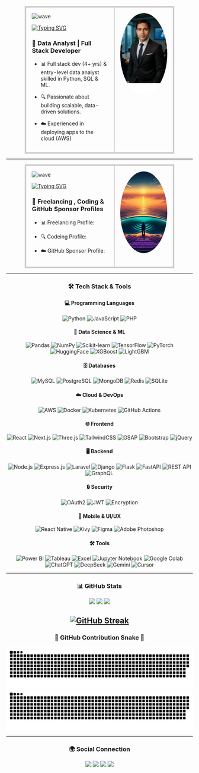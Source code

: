 <div align="center">

<table style="border:2px solid #ccc; border-collapse:collapse; width:80%; margin:auto; table-layout:fixed;">
  <tr>
    <!-- Left column: text -->
    <td valign="top" style="border:2px solid #ccc; padding:15px; width:60%;">

<img src="https://user-images.githubusercontent.com/18350557/176309783-0785949b-9127-417c-8b55-ab5a4333674e.gif" alt="wave" />

[![Typing SVG](https://readme-typing-svg.demolab.com?font=Fira+Code&pause=1000&width=435&lines=Hey+there%2C+I+am+Rajdip+Biswas)](https://git.io/typing-svg)

### 🌟 **Data Analyst | Full Stack Developer**
- 📊 Full stack dev (4+ yrs) & entry-level data analyst skilled in
 Python, SQL & ML.  
- 🔍 Passionate about building scalable, data-driven solutions.  
- ☁️ Experienced in deploying apps to the cloud (AWS)

    </td>

    <!-- Right column: image -->
    <td align="center" valign="top" style="border:2px solid #ccc; padding:15px; width:40%;">
      <img src="./img/profile-headshot.png" alt="Rajdip Headshot" width="220" style="border-radius:50%; object-fit:cover; height:220px;" />
    </td>
  </tr>
</table>

</div>

---
<div align="center">

<table style="border:2px solid #ccc; border-collapse:collapse; width:80%; margin:auto; table-layout:fixed;">
  <tr>
    <!-- Left column: text -->
    <td valign="top" style="border:2px solid #ccc; padding:15px; width:60%;">

<img src="https://user-images.githubusercontent.com/18350557/176309783-0785949b-9127-417c-8b55-ab5a4333674e.gif" alt="wave" />

[![Typing SVG](https://readme-typing-svg.demolab.com?font=Fira+Code&pause=1000&width=435&lines=Freelancing%2C+Coding+%26+GitHub+Sponsor+Profiles)](https://git.io/typing-svg)

### 🌟 **Freelancing , Coding & GitHub Sponsor Profiles**
- 📊 Freelancing Profile: 
- 🔍 Codeing Profile:
- ☁️ GitHub Sponsor Profile:

    </td>

    <!-- Right column: image -->
    <td align="center" valign="top" style="border:2px solid #ccc; padding:15px; width:40%;">
      <img src="./img/intro-gif.gif" alt="Rajdip Headshot" width="220" style="border-radius:50%; object-fit:cover; height:220px;" />
    </td>
  </tr>
</table>

</div>

---

<div align="center">

### 🛠️ **Tech Stack & Tools**

#### 💻 Programming Languages
![Python](https://img.shields.io/badge/Python-3776AB?style=for-the-badge&logo=python&logoColor=white)
![JavaScript](https://img.shields.io/badge/JavaScript-F7DF1E?style=for-the-badge&logo=javascript&logoColor=black)
![PHP](https://img.shields.io/badge/PHP-777BB4?style=for-the-badge&logo=php&logoColor=white)

#### 🤖 Data Science & ML
![Pandas](https://img.shields.io/badge/Pandas-150458?style=for-the-badge&logo=pandas&logoColor=white)
![NumPy](https://img.shields.io/badge/NumPy-013243?style=for-the-badge&logo=numpy&logoColor=white)
![Scikit-learn](https://img.shields.io/badge/Scikit_Learn-F7931E?style=for-the-badge&logo=scikitlearn&logoColor=white)
![TensorFlow](https://img.shields.io/badge/TensorFlow-FF6F00?style=for-the-badge&logo=tensorflow&logoColor=white)
![PyTorch](https://img.shields.io/badge/PyTorch-EE4C2C?style=for-the-badge&logo=pytorch&logoColor=white)
![HuggingFace](https://img.shields.io/badge/HuggingFace-F2B544?style=for-the-badge&logo=huggingface&logoColor=white)
![XGBoost](https://img.shields.io/badge/XGBoost-FF6600?style=for-the-badge&logo=xgboost&logoColor=white)
![LightGBM](https://img.shields.io/badge/LightGBM-00ADEF?style=for-the-badge&logo=lightgbm&logoColor=white)

#### 🗄️ Databases
![MySQL](https://img.shields.io/badge/MySQL-4479A1?style=for-the-badge&logo=mysql&logoColor=white)
![PostgreSQL](https://img.shields.io/badge/PostgreSQL-31648C?style=for-the-badge&logo=postgresql&logoColor=white)
![MongoDB](https://img.shields.io/badge/MongoDB-47A248?style=for-the-badge&logo=mongodb&logoColor=white)
![Redis](https://img.shields.io/badge/Redis-DC382D?style=for-the-badge&logo=redis&logoColor=white)
![SQLite](https://img.shields.io/badge/SQLite-003B57?style=for-the-badge&logo=sqlite&logoColor=white)

#### ☁️ Cloud & DevOps
![AWS](https://img.shields.io/badge/AWS-232F3E?style=for-the-badge&logo=amazonaws&logoColor=white)
![Docker](https://img.shields.io/badge/Docker-2496ED?style=for-the-badge&logo=docker&logoColor=white)
![Kubernetes](https://img.shields.io/badge/Kubernetes-326CE5?style=for-the-badge&logo=kubernetes&logoColor=white)
![GitHub Actions](https://img.shields.io/badge/GitHub_Actions-2088FF?style=for-the-badge&logo=githubactions&logoColor=white)

#### 🌐 Frontend
![React](https://img.shields.io/badge/React-61DAFB?style=for-the-badge&logo=react&logoColor=black)
![Next.js](https://img.shields.io/badge/Next.js-000000?style=for-the-badge&logo=next.js&logoColor=white)
![Three.js](https://img.shields.io/badge/Three.js-000000?style=for-the-badge&logo=three.js&logoColor=white)
![TailwindCSS](https://img.shields.io/badge/TailwindCSS-06B6D4?style=for-the-badge&logo=tailwind-css&logoColor=white)
![GSAP](https://img.shields.io/badge/GSAP-88CE02?style=for-the-badge&logo=greensock&logoColor=white)
![Bootstrap](https://img.shields.io/badge/Bootstrap-7952B3?style=for-the-badge&logo=bootstrap&logoColor=white)
![jQuery](https://img.shields.io/badge/jQuery-0769AD?style=for-the-badge&logo=jquery&logoColor=white)

#### 🖥️ Backend
![Node.js](https://img.shields.io/badge/Node.js-339933?style=for-the-badge&logo=node.js&logoColor=white)
![Express.js](https://img.shields.io/badge/Express.js-000000?style=for-the-badge)
![Laravel](https://img.shields.io/badge/Laravel-F9322C?style=for-the-badge&logo=laravel&logoColor=white)
![Django](https://img.shields.io/badge/Django-092E20?style=for-the-badge&logo=django&logoColor=white)
![Flask](https://img.shields.io/badge/Flask-000000?style=for-the-badge&logo=flask&logoColor=white)
![FastAPI](https://img.shields.io/badge/FastAPI-009688?style=for-the-badge&logo=fastapi&logoColor=white)
![REST API](https://img.shields.io/badge/REST-API-61DAFB?style=for-the-badge)
![GraphQL](https://img.shields.io/badge/GraphQL-E10098?style=for-the-badge&logo=graphql&logoColor=white)

#### 🔒 Security
![OAuth2](https://img.shields.io/badge/OAuth2-0078D4?style=for-the-badge)
![JWT](https://img.shields.io/badge/JWT-000000?style=for-the-badge)
![Encryption](https://img.shields.io/badge/Encryption-4CAF50?style=for-the-badge)

#### 📱 Mobile & UI/UX
![React Native](https://img.shields.io/badge/React_Native-61DAFB?style=for-the-badge&logo=react&logoColor=black)
![Kivy](https://img.shields.io/badge/Kivy-ED0000?style=for-the-badge)
![Figma](https://img.shields.io/badge/Figma-F24E1E?style=for-the-badge&logo=figma&logoColor=white)
![Adobe Photoshop](https://img.shields.io/badge/Photoshop-31A8FF?style=for-the-badge&logo=adobephotoshop&logoColor=white)

#### 🛠️ Tools
![Power BI](https://img.shields.io/badge/Power_BI-F2C811?style=for-the-badge&logo=powerbi&logoColor=white)
![Tableau](https://img.shields.io/badge/Tableau-E97627?style=for-the-badge&logo=tableau&logoColor=white)
![Excel](https://img.shields.io/badge/MS_Excel-217346?style=for-the-badge&logo=microsoftexcel&logoColor=white)
![Jupyter Notebook](https://img.shields.io/badge/Jupyter-FA5D3E?style=for-the-badge&logo=jupyter&logoColor=white)
![Google Colab](https://img.shields.io/badge/Google_Colab-F9AB00?style=for-the-badge&logo=googlecolab&logoColor=white)
![ChatGPT](https://img.shields.io/badge/ChatGPT-10A37F?style=for-the-badge)
![DeepSeek](https://img.shields.io/badge/DeepSeek-000000?style=for-the-badge)
![Gemini](https://img.shields.io/badge/Gemini-FF6600?style=for-the-badge)
![Cursor](https://img.shields.io/badge/Cursor-FF3C3C?style=for-the-badge)

</div>

---

<div align="center">

### 📊 GitHub Stats

<img src="https://github-readme-stats.vercel.app/api/top-langs/?username=rajdip1234&theme=dark&hide_border=false&include_all_commits=true&count_private=true&layout=compact" />
<img src="https://github-readme-stats.vercel.app/api?username=rajdip1234&theme=dark&hide_border=false&include_all_commits=true&count_private=true" />
<img src="https://github-readme-streak-stats.herokuapp.com/?user=rajdip1234&theme=dark&hide_border=false" />

[![GitHub Streak](https://github-readme-streak-stats.herokuapp.com?user=rajdip1234&theme=cyber-streakglow)](https://git.io/streak-stats)
---

### 🐍 GitHub Contribution Snake 🐍

![GitHub Snake Light](https://raw.githubusercontent.com/rajdip1234/rajdip1234/output/github-snake.svg#gh-light-mode-only)
![GitHub Snake Dark](https://raw.githubusercontent.com/rajdip1234/rajdip1234/output/github-snake-dark.svg#gh-dark-mode-only)

---

### 🌍 Social Connection

<p align="center">
<a href="mailto:your-email@example.com"><img src="https://img.shields.io/badge/Email-D14836?style=for-the-badge&logo=gmail&logoColor=white" /></a>
<a href="https://www.linkedin.com/in/rajdip1234/" target="_blank"><img src="https://img.shields.io/badge/LinkedIn-0077B5?style=for-the-badge&logo=linkedin&logoColor=white" /></a>
<a href="https://x.com/rajdip1234" target="_blank"><img src="https://img.shields.io/badge/X-000000?style=for-the-badge&logo=x&logoColor=white" /></a>
<a href="https://www.youtube.com/c/rajdip1234" target="_blank"><img src="https://img.shields.io/badge/YouTube-FF0000?style=for-the-badge&logo=youtube&logoColor=white" /></a>
</p>

</div>
